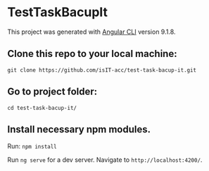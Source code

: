 # TestTaskBacupIt

This project was generated with [Angular CLI](https://github.com/angular/angular-cli) version 9.1.8.

##
## Clone this repo to your local machine:
`git clone https://github.com/isIT-acc/test-task-bacup-it.git`

## Go to project folder:
`cd test-task-bacup-it/`

## Install necessary npm modules. 
Run:
`npm install`

Run `ng serve` for a dev server. Navigate to `http://localhost:4200/`.


